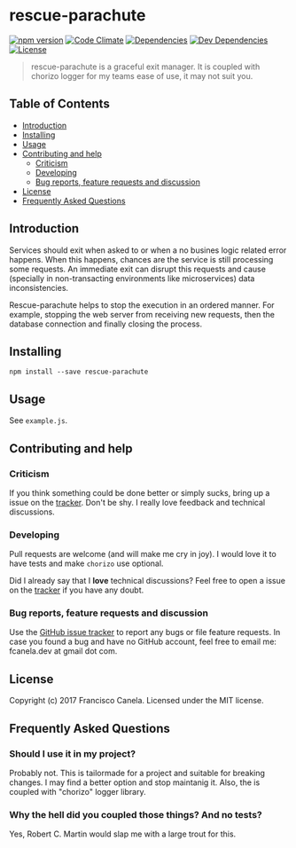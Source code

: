 # rescue-parachute

[![npm version][npmsemver-image]][npmsemver-url]
[![Code Climate][cq-image]][cq-url]
[![Dependencies][deps-image]][deps-url]
[![Dev Dependencies][dev-deps-image]][dev-deps-url]
[![License][license-image]][license-url]

> rescue-parachute is a graceful exit manager. It is coupled with chorizo logger for my teams ease of use, it may not suit you.

## Table of Contents

* [Introduction](#introduction)
* [Installing](#installing)
* [Usage](#usage)
* [Contributing and help](#contributing)
    * [Criticism](#criticism)
    * [Developing](#developing)
    * [Bug reports, feature requests and discussion](#contributing)
* [License](#license)
* [Frequently Asked Questions](#faq)


## <a name="introduction"></a> Introduction

Services should exit when asked to or when a no busines logic related error happens. When this happens, chances are the service is still processing some requests. An immediate exit can disrupt this requests and cause (specially in non-transacting environments like microservices) data inconsistencies.

Rescue-parachute helps to stop the execution in an ordered manner. For example, stopping the web server from receiving new requests, then the database connection and finally closing the process.

## <a name="installing"></a> Installing

```
npm install --save rescue-parachute
```

## <a name="usage"></a> Usage

See `example.js`.

## <a name="contributing"></a> Contributing and help

### <a name="criticism"></a> Criticism
If you think something could be done better or simply sucks, bring up a issue on the [tracker](https://github.com/fcanela/rescue-parachute/issues). Don't be shy. I really love feedback and technical discussions.

### <a name="developing"></a> Developing
Pull requests are welcome (and will make me cry in joy). I would love it to have tests and make `chorizo` use optional.

Did I already say that I **love** technical discussions? Feel free to open a issue on the [tracker](https://github.com/fcanela/rescue-parachute/issues) if you have any doubt.

### <a name="bugs"></a> Bug reports, feature requests and discussion

Use the [GitHub issue tracker](https://github.com/fcanela/rescue-parachute/issues) to report any bugs or file feature requests. In case you found a bug and have no GitHub account, feel free to email me: fcanela.dev at gmail dot com.

## <a name="license"></a> License

Copyright (c) 2017 Francisco Canela. Licensed under the MIT license.

## <a name="faq"></a> Frequently Asked Questions

### Should I use it in my project?

Probably not. This is tailormade for a project and suitable for breaking changes. I may find a better option and stop maintanig it. Also, the is coupled with "chorizo" logger library.

### Why the hell did you coupled those things? And no tests?

Yes, Robert C. Martin would slap me with a large trout for this.


[npmsemver-image]: https://img.shields.io/badge/version-0.0.0-orange.svg
[npmsemver-url]: https://github.com/fcanela/rescue-parachute
[cq-image]: https://codeclimate.com/github/fcanela/rescue-parachute/badges/gpa.svg
[cq-url]: https://codeclimate.com/github/fcanela/rescue-parachute
[deps-image]: https://david-dm.org/fcanela/rescue-parachute.svg
[deps-url]: https://david-dm.org/fcanela/rescue-parachute
[dev-deps-image]: https://david-dm.org/fcanela/rescue-parachute/dev-status.svg
[dev-deps-url]: https://david-dm.org/fcanela/rescue-parachute#info=devDependencies
[license-image]: https://img.shields.io/badge/license-MIT-blue.svg
[license-url]: LICENSE